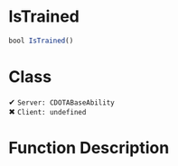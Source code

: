# IsTrained
```js	
bool IsTrained()
```
# Class
✔ `Server: CDOTABaseAbility`  
✖ `Client: undefined`  

# Function Description

